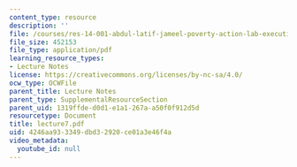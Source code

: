 ```yaml
---
content_type: resource
description: ''
file: /courses/res-14-001-abdul-latif-jameel-poverty-action-lab-executive-training-evaluating-social-programs-2009-spring-2009/4246aa933349dbd32920ce01a3e46f4a_lecture7.pdf
file_size: 452153
file_type: application/pdf
learning_resource_types:
- Lecture Notes
license: https://creativecommons.org/licenses/by-nc-sa/4.0/
ocw_type: OCWFile
parent_title: Lecture Notes
parent_type: SupplementalResourceSection
parent_uid: 1319ffde-d0d1-e1a1-267a-a50f0f912d5d
resourcetype: Document
title: lecture7.pdf
uid: 4246aa93-3349-dbd3-2920-ce01a3e46f4a
video_metadata:
  youtube_id: null
---
```

